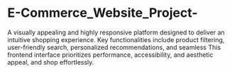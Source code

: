 # E-Commerce_Website_Project-
A visually appealing and highly responsive platform designed to deliver an intuitive shopping experience.  Key functionalities include product filtering, user-friendly search, personalized recommendations, and seamless This frontend interface prioritizes performance, accessibility, and aesthetic appeal, and shop effortlessly.
